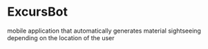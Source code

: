 # ExcursBot
mobile application that automatically generates material sightseeing depending on the location of the user
